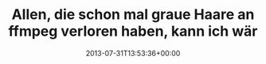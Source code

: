 ---
retweeted: false
source: <a href="http://twitter.com" rel="nofollow">Twitter Web Client</a>
entities:
  hashtags: []
  symbols: []
  user_mentions:
  - name: renecalles
    screen_name: renecalles
    indices:
    - '78'
    - '89'
    id_str: '519731458'
    id: '519731458'
  urls:
  - url: http://t.co/9o2FIUQqkJ
    expanded_url: http://www.renevolution.com/understanding-ffmpeg-part-iii-cropping/
    display_url: renevolution.com/understanding-…
    indices:
    - '111'
    - '133'
display_text_range:
- '0'
- '133'
favorite_count: '2'
id_str: '362571753123356672'
truncated: false
retweet_count: '0'
id: '362571753123356672'
possibly_sensitive: false
created_at: Wed Jul 31 13:53:36 +0000 2013
favorited: false
full_text: 'Allen, die schon mal graue Haare an ffmpeg verloren haben, kann ich wärmstens
  [@renecalles](https://twitter.com/renecalles) Blog ans Herz legen:'
lang: de
quote_url: http://www.renevolution.com/understanding-ffmpeg-part-iii-cropping/
tags:
- pesos/twitter
date: '2013-07-31T13:53:36+00:00'
src: https://twitter.com/bascht/status/362571753123356672
original_url: https://twitter.com/bascht/status/362571753123356672
type: twitter_tweet
text: 'Allen, die schon mal graue Haare an ffmpeg verloren haben, kann ich wärmstens
  [@renecalles](https://twitter.com/renecalles) Blog ans Herz legen:'
title: Allen, die schon mal graue Haare an ffmpeg verloren haben, kann ich wär

---